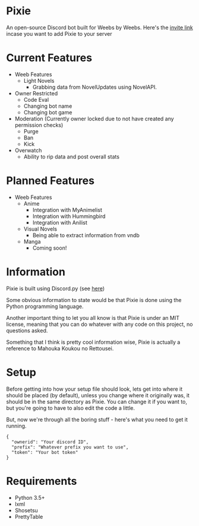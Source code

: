 # Pixie
An open-source Discord bot built for Weebs by Weebs.
Here's the [invite link](https://discordapp.com/oauth2/authorize?client_id=175319652073734144&scope=bot&permissions=536083519) incase you want to add Pixie to your server 

# Current Features
* Weeb Features
  * Light Novels
    * Grabbing data from NovelUpdates using NovelAPI.
* Owner Restricted
  * Code Eval
  * Changing bot name
  * Changing bot game
* Moderation (Currently owner locked due to not have created any permission checks)
  * Purge
  * Ban
  * Kick
* Overwatch
  * Ability to rip data and post overall stats


# Planned Features
* Weeb Features
  * Anime
    * Integration with MyAnimelist
    * Integration with Hummingbird
    * Integration with Anilist
  * Visual Novels
    * Being able to extract information from vndb
  * Manga
    * Coming soon!

# Information
Pixie is built using Discord.py (see [here](https://github.com/Rapptz/discord.py))

Some obvious information to state would be that Pixie is done using the Python programming language.

Another important thing to let you all know is that Pixie is under an MIT license, meaning that you can do whatever with any code on this project, no questions asked.

Something that I think is pretty cool information wise, Pixie is actually a reference to Mahouka Koukou no Rettousei.

# Setup

Before getting into how your setup file should look, lets get into where it should be placed (by default), unless you change where it originally was, it should be in the same directory as Pixie. You can change it if you want to, but you're going to have to also edit the code a little.

But, now we're through all the boring stuff - here's what you need to get it running.
```
{
  "ownerid": "Your discord ID",
  "prefix": "Whatever prefix you want to use",
  "token": "Your bot token"
}
```
# Requirements
* Python 3.5+
* lxml
* Shosetsu
* PrettyTable
